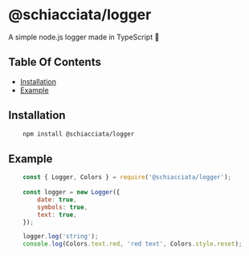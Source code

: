 # @schiacciata/logger
A simple node.js logger made in TypeScript 🎨

## Table Of Contents
  - [Installation](#installation)
  - [Example](#example)

## Installation

```sh
    npm install @schiacciata/logger
```

## Example

```javascript
    const { Logger, Colors } = require('@schiacciata/logger');
    
    const logger = new Logger({
        date: true,
        symbols: true,
        text: true,
    });

    logger.log('string');
    console.log(Colors.text.red, 'red text', Colors.style.reset);
```
